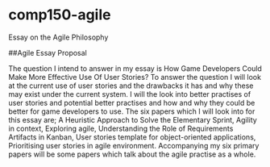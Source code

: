 # comp150-agile
Essay on the Agile Philosophy

##Agile Essay Proposal

The question I intend to answer in my essay is How Game Developers Could Make More Effective Use Of User Stories? 
To answer the question I will look at the current use of user stories and the drawbacks it has and why these may exist under the current system. 
I will the look into better practises of user stories and potential better practises and how and why they could be better for game developers to use. 
The six papers which I will look into for this essay are; A Heuristic Approach to Solve the Elementary Sprint, 
Agility in context, 
Exploring agile, 
Understanding the Role of Requirements Artifacts in Kanban, 
User stories template for object-oriented applications, 
Prioritising user stories in agile environment. 
Accompanying my six primary papers will be some papers which talk about the agile practise as a whole. 
